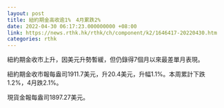 ```yaml
---
layout: post
title: 紐約期金高收逾1%　4月累跌2%
date: 2022-04-30 06:17:23.000000000 +08:00
link: https://news.rthk.hk/rthk/ch/component/k2/1646417-20220430.htm
categories: rthk
---
```


紐約期金收市上升，因美元升勢暫緩，但仍錄得7個月以來最差單月表現。

紐約期金收市報每盎司1911.7美元，升20.4美元，升幅1.1%。本周累計下跌1.2%，4月跌2.1%。

現貨金報每盎司1897.27美元。

